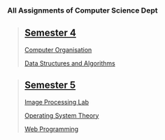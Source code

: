 ### All Assignments of Computer Science Dept

> ## [Semester 4](Semester-4)
>
> [Computer Organisation](Semester-4/Computer-Organisation)
>
> [Data Structures and Algorithms](master/Semester-4/DSA)


> ## [Semester 5](Semester-5)
>
> [Image Processing Lab](Semester-5/IP-Lab)
>
> [Operating System Theory](Semester-5/OSTheory)
>
> [Web Programming](Semester-5/WebP)

